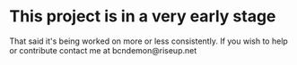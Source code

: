 <h1>This project is in a very early stage</h1>
<p>That said it's being worked on more or less consistently. If you wish to help or contribute contact me at bcndemon@riseup.net</p>
